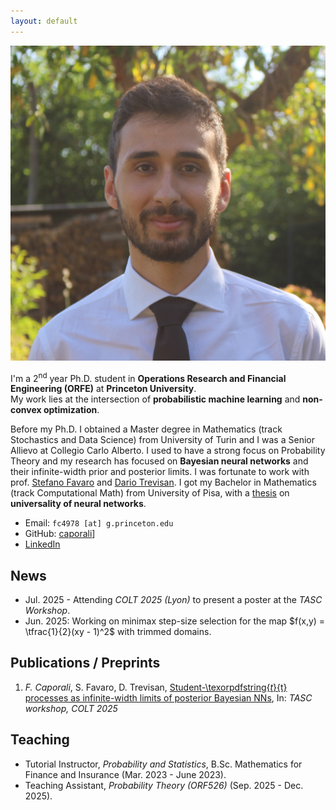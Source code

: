 ```yaml
---
layout: default
---
```


<img class = "profile-picture" src = "profile_pic_caporali.jpg">

I'm a 2<sup>nd</sup> year Ph.D. student in **Operations Research and Financial Engineering (ORFE)** at **Princeton University**. <br>
My work lies at the intersection of **probabilistic machine learning** and **non-convex optimization**.  


Before my Ph.D. I obtained a Master degree in Mathematics (track Stochastics and Data Science) from University of Turin and I was a Senior Allievo at Collegio Carlo Alberto.
I used to have a strong focus on Probability Theory and my research has focused on **Bayesian neural networks** and their infinite-width prior and posterior limits. I was fortunate to work with prof. [Stefano Favaro](https://sites.carloalberto.org/favaro/) and [Dario Trevisan](https://web.dm.unipi.it/trevisan/en/).
I got my Bachelor in Mathematics (track Computational Math) from University of Pisa, with a [thesis](https://github.com/caporali/bsc_thesis/blob/main/thesis.pdf) on **universality of neural networks**.

- Email: `fc4978 [at] g.princeton.edu`
- GitHub: [caporali](https://github.com/caporali)]
- [LinkedIn](https://www.linkedin.com/in/francescocaporali/) 

## News
- Jul. 2025 - Attending *COLT 2025 (Lyon)* to present a poster at the *TASC Workshop*.
- Jun. 2025: Working on minimax step-size selection for the map $f(x,y) = \tfrac{1}{2}(xy - 1)^2$ with trimmed domains.

## Publications / Preprints
1. *F. Caporali*, S. Favaro, D. Trevisan, 
	[Student-\texorpdfstring{$t$}{t} processes as infinite-width limits of posterior Bayesian NNs](https://openreview.net/pdf?id=iUppQcPAMK),
	In: *TASC workshop, COLT 2025*

## Teaching
- Tutorial Instructor, *Probability and Statistics*, B.Sc. Mathematics for Finance and Insurance (Mar. 2023 - June 2023).
- Teaching Assistant, *Probability Theory (ORF526)* (Sep. 2025 - Dec. 2025).